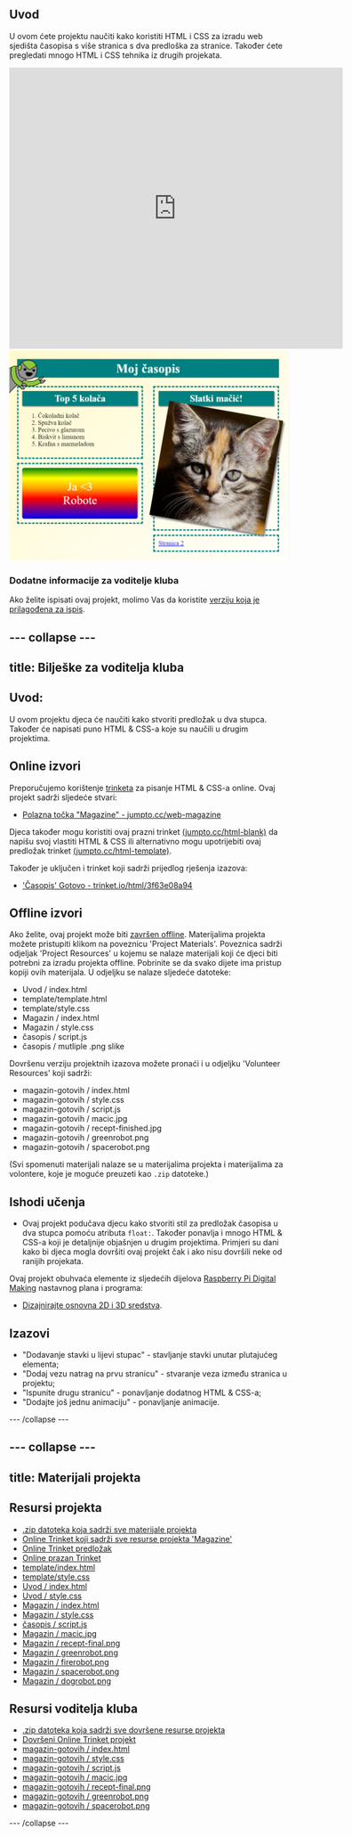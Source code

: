 ## Uvod

U ovom ćete projektu naučiti kako koristiti HTML i CSS za izradu web sjedišta časopisa s više stranica s dva predloška za stranice. Također ćete pregledati mnogo HTML i CSS tehnika iz drugih projekata.

<div class="trinket">
  <iframe src="https://trinket.io/embed/html/3f63e08a94?outputOnly=true&start=result" width="600" height="505" frameborder="0" marginwidth="0" marginheight="0" allowfullscreen>
  </iframe>
  <img src="images/magazine-final.png">
</div>

### Dodatne informacije za voditelje kluba

Ako želite ispisati ovaj projekt, molimo Vas da koristite [verziju koja je prilagođena za ispis](https://projects.raspberrypi.org/hr-HR/projects/magazine/print).

--- collapse ---
---
title: Bilješke za voditelja kluba
---

## Uvod:

U ovom projektu djeca će naučiti kako stvoriti predložak u dva stupca. Također će napisati puno HTML & CSS-a koje su naučili u drugim projektima.

## Online izvori

Preporučujemo korištenje [trinketa](https://trinket.io/) za pisanje HTML & CSS-a online. Ovaj projekt sadrži sljedeće stvari:

* [Polazna točka "Magazine" - jumpto.cc/web-magazine](http://jumpto.cc/web-magazine)

Djeca također mogu koristiti ovaj prazni trinket [(jumpto.cc/html-blank)](http://jumpto.cc/html-blank) da napišu svoj vlastiti HTML & CSS ili alternativno mogu upotrijebiti ovaj predložak trinket [(jumpto.cc/html-template)](http://jumpto.cc/html-template).

Također je uključen i trinket koji sadrži prijedlog rješenja izazova:

* ['Časopis' Gotovo - trinket.io/html/3f63e08a94](https://trinket.io/html/3f63e08a94)

## Offline izvori

Ako želite, ovaj projekt može biti [završen offline](https://www.codeclubprojects.org/en-GB/resources/webdev-working-offline/). Materijalima projekta možete pristupiti klikom na poveznicu 'Project Materials'. Poveznica sadrži odjeljak 'Project Resources' u kojemu se nalaze materijali koji će djeci biti potrebni za izradu projekta offline. Pobrinite se da svako dijete ima pristup kopiji ovih materijala. U odjeljku se nalaze sljedeće datoteke:

* Uvod / index.html
* template/template.html
* template/style.css
* Magazin / index.html
* Magazin / style.css
* časopis / script.js
* časopis / mutliple .png slike

Dovršenu verziju projektnih izazova možete pronaći i u odjeljku 'Volunteer Resources' koji sadrži:

* magazin-gotovih / index.html
* magazin-gotovih / style.css
* magazin-gotovih / script.js
* magazin-gotovih / macic.jpg
* magazin-gotovih / recept-finished.jpg
* magazin-gotovih / greenrobot.png
* magazin-gotovih / spacerobot.png

(Svi spomenuti materijali nalaze se u materijalima projekta i materijalima za volontere, koje je moguće preuzeti kao `.zip` datoteke.)

## Ishodi učenja

* Ovaj projekt podučava djecu kako stvoriti stil za predložak časopisa u dva stupca pomoću atributa `float:`. Također ponavlja i mnogo HTML & CSS-a koji je detaljnije objašnjen u drugim projektima. Primjeri su dani kako bi djeca mogla dovršiti ovaj projekt čak i ako nisu dovršili neke od ranijih projekata. 

Ovaj projekt obuhvaća elemente iz sljedećih dijelova [Raspberry Pi Digital Making](http://rpf.io/curriculum) nastavnog plana i programa:

* [Dizajnirajte osnovna 2D i 3D sredstva](https://www.raspberrypi.org/curriculum/design/creator).

## Izazovi

* "Dodavanje stavki u lijevi stupac" - stavljanje stavki unutar plutajućeg elementa;
* "Dodaj vezu natrag na prvu stranicu" - stvaranje veza između stranica u projektu;
* "Ispunite drugu stranicu" - ponavljanje dodatnog HTML & CSS-a;
* "Dodajte još jednu animaciju" - ponavljanje animacije.

--- /collapse ---

--- collapse ---
---
title: Materijali projekta
---

## Resursi projekta

* [.zip datoteka koja sadrži sve materijale projekta](resources/magazine-project-resources.zip)
* [Online Trinket koji sadrži sve resurse projekta 'Magazine'](http://jumpto.cc/web-magazine)
* [Online Trinket predložak](http://jumpto.cc/trinket-template)
* [Online prazan Trinket](http://jumpto.cc/trinket-blank)
* [template/index.html](resources/template-index.html)
* [template/style.css](resources/template-style.css)
* [Uvod / index.html](resources/intro-index.html)
* [Uvod / style.css](resources/intro-style.css)
* [Magazin / index.html](resources/magazine-index.html)
* [Magazin / style.css](resources/magazine-style.css)
* [časopis / script.js](resources/magazine-script.js)
* [Magazin / macic.jpg](resources/magazine-kitten.jpg)
* [Magazin / recept-final.png](resources/magazine-recipe-final.png)
* [Magazin / greenrobot.png](resources/magazine-greenrobot.png)
* [Magazin / firerobot.png](resources/magazine-firerobot.png)
* [Magazin / spacerobot.png](resources/magazine-spacerobot.png)
* [Magazin / dogrobot.png](resources/magazine-dogrobot.png)

## Resursi voditelja kluba

* [.zip datoteka koja sadrži sve dovršene resurse projekta](resources/magazine-volunteer-resources.zip)
* [Dovršeni Online Trinket projekt](https://trinket.io/html/3f63e08a94)
* [magazin-gotovih / index.html](resources/magazine-finished-index.html)
* [magazin-gotovih / style.css](resources/magazine-finished-style.css)
* [magazin-gotovih / script.js](resources/magazine-finished-script.js)
* [magazin-gotovih / macic.jpg](resources/magazine-finished-kitten.jpg)
* [magazin-gotovih / recept-final.png](resources/magazine-finished-recipe-final.png)
* [magazin-gotovih / greenrobot.png](resources/magazine-finished-greenrobot.png)
* [magazin-gotovih / spacerobot.png](resources/magazine-finished-spacerobot.png)

--- /collapse ---